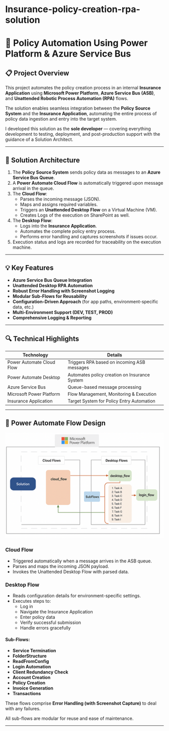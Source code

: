 # Insurance-policy-creation-rpa-solution
# 🚀 Policy Automation Using Power Platform & Azure Service Bus

## 📋 Project Overview

This project automates the policy creation process in an internal **Insurance Application** using **Microsoft Power Platform**, **Azure Service Bus (ASB)**, and **Unattended Robotic Process Automation (RPA)** flows.

The solution enables seamless integration between the **Policy Source System** and the **Insurance Application**, automating the entire process of policy data ingestion and entry into the target system.

I developed this solution as the **sole developer** — covering everything development to testing, deployment, and post-production support with the guidance of a Solution Architect.

---

## 🔗 Solution Architecture

1. The **Policy Source System** sends policy data as messages to an **Azure Service Bus Queue**.
2. A **Power Automate Cloud Flow** is automatically triggered upon message arrival in the queue.
3. The **Cloud Flow**:
   - Parses the incoming message (JSON).
   - Maps and assigns required variables.
   - Triggers an **Unattended Desktop Flow** on a Virtual Machine (VM).
   - Creates Logs of the execution on SharePoint as well.
4. The **Desktop Flow**:
   - Logs into the **Insurance Application**.
   - Automates the complete policy entry process.
   - Performs error handling and captures screenshots if issues occur.
5. Execution status and logs are recorded for traceability on the execution machine.

---

## 💡 Key Features

- **Azure Service Bus Queue Integration**  
- **Unattended Desktop RPA Automation**  
- **Robust Error Handling with Screenshot Logging**  
- **Modular Sub-Flows for Reusability**  
- **Configuration-Driven Approach** (for app paths, environment-specific data, etc.)  
- **Multi-Environment Support (DEV, TEST, PROD)**  
- **Comprehensive Logging & Reporting**  

---

## 🔍 Technical Highlights

| Technology               | Details                                       |
|--------------------------|-----------------------------------------------|
| Power Automate Cloud Flow| Triggers RPA based on incoming ASB messages    |
| Power Automate Desktop   | Automates policy creation on Insurance System  |
| Azure Service Bus        | Queue-based message processing                |
| Microsoft Power Platform | Flow Management, Monitoring & Execution       |
| Insurance Application    | Target System for Policy Entry Automation     |

---

## 🔨 Power Automate Flow Design

![Architecture Diagram](Power%20Automate%20Process%20Flow%20Diagram.png)

### Cloud Flow
- Triggered automatically when a message arrives in the ASB queue.
- Parses and maps the incoming JSON payload.
- Invokes the Unattended Desktop Flow with parsed data.

### Desktop Flow
- Reads configuration details for environment-specific settings.
- Executes steps to:
  - Log in
  - Navigate the Insurance Application
  - Enter policy data
  - Verify successful submission
  - Handle errors gracefully

#### Sub-Flows:
- **Service Termination**
- **FolderStructure**
- **ReadFromConfig**
- **Login Automation**
- **Client Redundancy Check**
- **Account Creation**
- **Policy Creation**
- **Invoice Generation**
- **Transactions**

These flows comprise **Error Handling (with Screenshot Capture)** to deal with any failures.

All sub-flows are modular for reuse and ease of maintenance.

---
